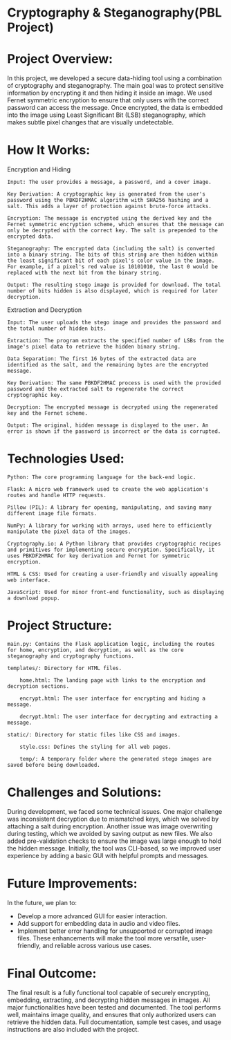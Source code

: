 # Cryptography & Steganography(PBL Project)

# Project Overview:

In this project, we developed a secure data-hiding tool using a combination of cryptography and steganography. The main goal was to protect sensitive information by encrypting it and then hiding it inside an image. We used Fernet symmetric encryption to ensure that only users with the correct password can access the message. Once encrypted, the data is embedded into the image using Least Significant Bit (LSB) steganography, which makes subtle pixel changes that are visually undetectable.

# How It Works:

Encryption and Hiding

    Input: The user provides a message, a password, and a cover image.

    Key Derivation: A cryptographic key is generated from the user's password using the PBKDF2HMAC algorithm with SHA256 hashing and a salt. This adds a layer of protection against brute-force attacks.

    Encryption: The message is encrypted using the derived key and the Fernet symmetric encryption scheme, which ensures that the message can only be decrypted with the correct key. The salt is prepended to the encrypted data.

    Steganography: The encrypted data (including the salt) is converted into a binary string. The bits of this string are then hidden within the least significant bit of each pixel's color value in the image. For example, if a pixel's red value is 10101010, the last 0 would be replaced with the next bit from the binary string.

    Output: The resulting stego image is provided for download. The total number of bits hidden is also displayed, which is required for later decryption.

Extraction and Decryption

    Input: The user uploads the stego image and provides the password and the total number of hidden bits.

    Extraction: The program extracts the specified number of LSBs from the image's pixel data to retrieve the hidden binary string.

    Data Separation: The first 16 bytes of the extracted data are identified as the salt, and the remaining bytes are the encrypted message.

    Key Derivation: The same PBKDF2HMAC process is used with the provided password and the extracted salt to regenerate the correct cryptographic key.

    Decryption: The encrypted message is decrypted using the regenerated key and the Fernet scheme.

    Output: The original, hidden message is displayed to the user. An error is shown if the password is incorrect or the data is corrupted.

# Technologies Used:

    Python: The core programming language for the back-end logic.

    Flask: A micro web framework used to create the web application's routes and handle HTTP requests.

    Pillow (PIL): A library for opening, manipulating, and saving many different image file formats.

    NumPy: A library for working with arrays, used here to efficiently manipulate the pixel data of the images.

    Cryptography.io: A Python library that provides cryptographic recipes and primitives for implementing secure encryption. Specifically, it uses PBKDF2HMAC for key derivation and Fernet for symmetric encryption.

    HTML & CSS: Used for creating a user-friendly and visually appealing web interface.

    JavaScript: Used for minor front-end functionality, such as displaying a download popup.

# Project Structure:

    main.py: Contains the Flask application logic, including the routes for home, encryption, and decryption, as well as the core steganography and cryptography functions.

    templates/: Directory for HTML files.

        home.html: The landing page with links to the encryption and decryption sections.

        encrypt.html: The user interface for encrypting and hiding a message.

        decrypt.html: The user interface for decrypting and extracting a message.

    static/: Directory for static files like CSS and images.

        style.css: Defines the styling for all web pages.

        temp/: A temporary folder where the generated stego images are saved before being downloaded.


# Challenges and Solutions:

During development, we faced some technical issues. One major challenge was inconsistent decryption due to mismatched keys, which we solved by attaching a salt during encryption. Another issue was image overwriting during testing, which we avoided by saving output as new files. We also added pre-validation checks to ensure the image was large enough to hold the hidden message. Initially, the tool was CLI-based, so we improved user experience by adding a basic GUI with helpful prompts and messages.


# Future Improvements:

In the future, we plan to:
* Develop a more advanced GUI for easier interaction.
* Add support for embedding data in audio and video files.
* Implement better error handling for unsupported or corrupted image files.
These enhancements will make the tool more versatile, user-friendly, and reliable across various use cases.


# Final Outcome: 

The final result is a fully functional tool capable of securely encrypting, embedding, extracting, and decrypting hidden messages in images. All major functionalities have been tested and documented. The tool performs well, maintains image quality, and ensures that only authorized users can retrieve the hidden data. Full documentation, sample test cases, and usage instructions are also included with the project.

